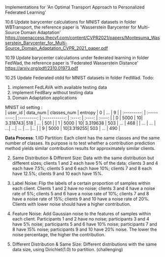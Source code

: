 Implementations for 'An Optimal Transport Approach to Personalized Federated Learning'



10.6 Update barycenter calculations for MNIST datasets in folder WBTransport, the reference paper is 'Wasserstein Barycenter for Multi-Source Domain Adaptation'
https://openaccess.thecvf.com/content/CVPR2021/papers/Montesuma_Wasserstein_Barycenter_for_Multi-Source_Domain_Adaptation_CVPR_2021_paper.pdf

10.19 Update barycenter calculations under federated learning in folder FedWad, the reference paper is 'Federated Wasserstein Distance' https://arxiv.org/pdf/2310.01973.pdf

10.25 Update Federated otdd for MNIST datasets in folder FedWad. 
Todo: 
1. implement FedLAVA with available testing data 
2. implement FedBary without testing data
3. Domain Adaptation applications 

MNIST iid setting :    
| user_id  | data_num | classes_num | entropy | 0 | ... | 9  | 
| :---------: | :---------: | :---------: | :-----------: | :----: | :----: | :----: |
|  0   | 5000 | 10| 3.318743| 518   | ...  | 501 | 
|  1   | 5000 | 10| 3.319638 |  503   | ...  | 468 | 
|   ...   |  ... |  ...|  ...|  ... | ... |... |
|  9  | 5000 | 10|3.319255| 503 | ... | 490 | 

**Data Process**: 
1.IID Partition: Each client has the same classes and the same number of classes. Its purpose is to test whether a contribution prediction method yields similar contribution results for approximately similar clients.

2. Same Distribution & Different Size: Data with the same distribution but different sizes; clients 1 and 2 each have 5% of the data; clients 3 and 4 each have 7.5%; clients 5 and 6 each have 10%; clients 7 and 8 each have 12.5%; clients 9 and 10 each have 15%.

3. Label Noise: Flip the labels of a certain proportion of samples within each client. Clients 1 and 2 have no noise; clients 3 and 4 have a noise rate of 5%; clients 5 and 6 have a noise rate of 10%; clients 7 and 8 have a noise rate of 15%; clients 9 and 10 have a noise rate of 20%. Clients with lower noise should have a higher contribution.

4. Feature Noise: Add Gaussian noise to the features of samples within each client. Participants 1 and 2 have no noise; participants 3 and 4 have 5% noise; participants 5 and 6 have 10% noise; participants 7 and 8 have 15% noise; participants 9 and 10 have 20% noise. The lower the noise percentage, the higher the contribution.

5. Different Distribution & Same Size: Different distributions with the same data size, using Dirichlet(1.0) to partition. (challenging)

